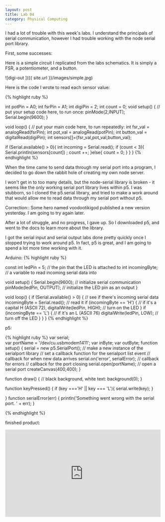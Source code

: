 ```yaml
---
layout: post
title: Lab 04
category: Physical Computing
---
```


I had a lot of trouble with this week's labs.  I understand the principals of serial communication, however I had trouble working with the node serial port library. 

First, some successes: 

Here is a simple circuit I replicated from the labs schematics. It is simply a FSR, a potentiometer, and a button.

![digi-out ]({{ site.url }}/images/simple.jpg) 

Here is the code I wrote to read each sensor value:

{% highlight ruby %}

int potPin = A0;
int fsrPin = A1;
int digiPin = 2;
int count = 0;
void setup() {
  // put your setup code here, to run once:
  pinMode(2,INPUT);
  Serial.begin(9600);
}

void loop() {
  // put your main code here, to run repeatedly:
  int fsr_val = analogRead(fsrPin);
  int pot_val = analogRead(potPin);
  int button_val = digitalRead(digiPin);
  int sensors[]={fsr_val,pot_val,button_val};
  
  if (Serial.available() > 0){
    int incoming = Serial.read();
    if (count < 3){
        Serial.println(sensors[count]) ;
        count ++;
    }else{
      count = 0;
    }
  }
}
{% endhighlight %}  

When the time came to send data through my serial port into a program, I decided to go down the rabbit hole of creating my own node server. 

I won't get in to too many details, but the node-serial library is broken - it seems like the only working serial port library lives within p5.  I was stubborn, so I cloned the p5.serial library, and tried to make a work around that would allow me to read data through my serial port without p5.

Correction:: Some hero named voodootikigod published a new version yesterday.  I am going to try again later.  

After a lot of struggle, and no progress, I gave up.  So I downloaded p5, and went to the docs to learn more about the library. 

I got the serial input and serial output labs done pretty quickly once I stopped trying to work around p5.  In fact, p5 is great, and I am going to spend a lot more time working with it.

Arduino:
{% highlight ruby %}

const int ledPin = 5; // the pin that the LED is attached to
int incomingByte;     // a variable to read incoming serial data into
 
void setup() {
 Serial.begin(9600);             // initialize serial communication
 pinMode(ledPin, OUTPUT);        // initialize the LED pin as an output
}
 
void loop() {
 if (Serial.available() > 0) {   // see if there's incoming serial data
   incomingByte = Serial.read(); // read it
   if (incomingByte == 'H') {    // if it's a capital H (ASCII 72),
     digitalWrite(ledPin, HIGH); // turn on the LED
   }
   if (incomingByte == 'L') {    // if it's an L (ASCII 76)
     digitalWrite(ledPin, LOW);  // turn off the LED
   }
 }
}
{% endhighlight %}  

p5: 

{% highlight ruby %}
var serial;          
var portName = '/dev/cu.usbmodem1411';
var inByte;
var outByte;
function setup() {
serial = new p5.SerialPort();       // make a new instance of the serialport library
  // set a callback function for the serialport list event     // callback for when new data arrives
  serial.on('error', serialError);    // callback for errors     // callback for the port closing
  serial.open(portName);              // open a serial port
  createCanvas(400,400);
}

function draw() {
 // black background, white text:
 background(0);
}

function keyPressed() {
 if (key ==='H' || key === 'L'){
    serial.write(key);
 }

}
function serialError(err) {
  println('Something went wrong with the serial port. ' + err);
}
 
{% endhighlight %} 

finished product:

<iframe width="500" height="281" src="http://player.vimeo.com/video/142307110" frameborder="0" webkitAllowFullScreen mozallowfullscreen allowFullScreen></iframe>


